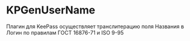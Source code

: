 # KPGenUserName
Плагин для KeePass осуществляет транслитерацию поля Названия в Логин по правилам  ГОСТ 16876-71 и ISO 9-95
